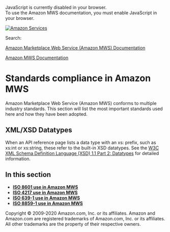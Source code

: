 <div id="MWSDX_noscript">

JavaScript is currently disabled in your browser.  
To use the Amazon MWS documentation, you must enable JavaScript in your
browser.

</div>

<div id="MWSDX_divtop">

[![Amazon
Services](https://images-na.ssl-images-amazon.com/images/G/08/mwsportal/fr_FR/amazonservices.gif "Amazon Services")](http://services.amazon.fr)

<div id="MWSDX_search">

<span id="MWSDX_searchlbl">Search:</span>

</div>

  
<span id="MWSDX_titlebar">[Amazon Marketplace Web Service (Amazon MWS)
Documentation](https://developer.amazonservices.fr/gp/mws/docs.html)</span>

</div>

<div id="MWSDX_divbottom">

<div id="MWSDX_divleft">

<div id="MWSDX_toc">

</div>

</div>

<div id="MWSDX_divright">

<div id="MWSDX_content">

<span id="MWSDX_breadcrumbs">[Amazon MWS
Documentation](https://developer.amazonservices.fr/gp/mws/docs.html)</span>

<div id="DG_StandardsCompliance" class="nested0">

Standards compliance in <span class="ph">Amazon MWS</span>
==========================================================

<div class="body">

<span class="ph">Amazon Marketplace Web Service (Amazon MWS)</span>
conforms to multiple industry standards. This section will list the most
important standards used here and how they have been adopted.

<div class="section">

XML/XSD Datatypes
-----------------

When an API reference page lists a data type with an xs: prefix, such as
<span class="keyword">xs:int</span> or <span
class="keyword">xs:string</span>, these refer to the built-in XSD
datatypes. See the
<a href="https://www.w3.org/TR/xmlschema11-2/#built-in-datatypes" class="xref">W3C XML Schema Definition Language (XSD) 1.1 Part 2: Datatypes</a>
for detailed information.

</div>

</div>

<div class="related-links">

In this section
---------------

-   **[ISO 8601 use in Amazon MWS](../dev_guide/DG_ISO8601.md)**  
-   **[ISO 4217 use in Amazon MWS](../dev_guide/DG_ISO4217.md)**  
-   **[ISO 639-1 use in Amazon MWS](../dev_guide/DG_ISO639.md)**  
-   **[ISO 8859-1 use in Amazon MWS](../dev_guide/DG_ISO8859.md)**  

</div>

</div>

<div id="MWSDX_footer">

Copyright © 2009-2020 Amazon.com, Inc. or its affiliates. Amazon and
Amazon.com are registered trademarks of Amazon.com, Inc. or its
affiliates. All other trademarks are the property of their respective
owners.

</div>

</div>

</div>

<div style="clear: both;">

</div>

</div>
